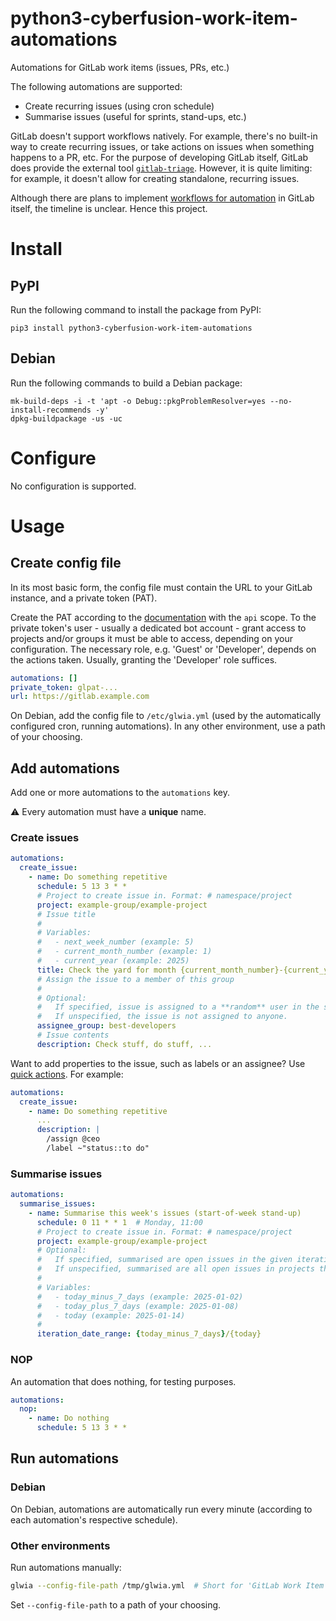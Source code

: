 # python3-cyberfusion-work-item-automations

Automations for GitLab work items (issues, PRs, etc.)

The following automations are supported:

* Create recurring issues (using cron schedule)
* Summarise issues (useful for sprints, stand-ups, etc.)

GitLab doesn't support workflows natively. For example, there's no built-in way to create recurring issues, or take actions on issues when something happens to a PR, etc.
For the purpose of developing GitLab itself, GitLab does provide the external tool [`gitlab-triage`](https://gitlab.com/gitlab-org/ruby/gems/gitlab-triage). However, it is quite limiting: for example, it doesn't allow for creating standalone, recurring issues.

Although there are plans to implement [workflows for automation](https://handbook.gitlab.com/handbook/engineering/architecture/design-documents/autoflow/) in GitLab itself, the timeline is unclear. Hence this project.

# Install

## PyPI

Run the following command to install the package from PyPI:

    pip3 install python3-cyberfusion-work-item-automations

## Debian

Run the following commands to build a Debian package:

    mk-build-deps -i -t 'apt -o Debug::pkgProblemResolver=yes --no-install-recommends -y'
    dpkg-buildpackage -us -uc

# Configure

No configuration is supported.

# Usage

## Create config file

In its most basic form, the config file must contain the URL to your GitLab instance, and a private token (PAT).

Create the PAT according to the [documentation](https://docs.gitlab.com/ee/user/profile/personal_access_tokens.html#create-a-personal-access-token) with the `api` scope.
To the private token's user - usually a dedicated bot account - grant access to projects and/or groups it must be able to access, depending on your configuration.
The necessary role, e.g. 'Guest' or 'Developer', depends on the actions taken. Usually, granting the 'Developer' role suffices.

```yaml
automations: []
private_token: glpat-...
url: https://gitlab.example.com
```

On Debian, add the config file to `/etc/glwia.yml` (used by the automatically configured cron, running automations).
In any other environment, use a path of your choosing.

## Add automations

Add one or more automations to the `automations` key.

⚠️ Every automation must have a **unique** name.

### Create issues

```yaml
automations:
  create_issue:
    - name: Do something repetitive
      schedule: 5 13 3 * *
      # Project to create issue in. Format: # namespace/project
      project: example-group/example-project
      # Issue title
      #
      # Variables:
      #   - next_week_number (example: 5)
      #   - current_month_number (example: 1)
      #   - current_year (example: 2025)
      title: Check the yard for month {current_month_number}-{current_year}
      # Assign the issue to a member of this group
      #
      # Optional:
      #   If specified, issue is assigned to a **random** user in the specified group.
      #   If unspecified, the issue is not assigned to anyone.
      assignee_group: best-developers
      # Issue contents
      description: Check stuff, do stuff, ...
```

Want to add properties to the issue, such as labels or an assignee?
Use [quick actions](https://docs.gitlab.com/ee/user/project/quick_actions.html#issues-merge-requests-and-epics).
For example:

```yaml
automations:
  create_issue:
    - name: Do something repetitive
      ...
      description: |
        /assign @ceo
        /label ~"status::to do"
```

### Summarise issues

```yaml
automations:
  summarise_issues:
    - name: Summarise this week's issues (start-of-week stand-up)
      schedule: 0 11 * * 1  # Monday, 11:00
      # Project to create issue in. Format: # namespace/project
      project: example-group/example-project
      # Optional:
      #   If specified, summarised are open issues in the given iteration.
      #   If unspecified, summarised are all open issues in projects that the bot can access.
      #
      # Variables:
      #   - today_minus_7_days (example: 2025-01-02)
      #   - today_plus_7_days (example: 2025-01-08)
      #   - today (example: 2025-01-14)
      #
      iteration_date_range: {today_minus_7_days}/{today}
```

### NOP

An automation that does nothing, for testing purposes.

```yaml
automations:
  nop:
    - name: Do nothing
      schedule: 5 13 3 * *
```

## Run automations

### Debian

On Debian, automations are automatically run every minute (according to each automation's respective schedule).

### Other environments

Run automations manually:

```bash
glwia --config-file-path /tmp/glwia.yml  # Short for 'GitLab Work Item Automations'
```

Set `--config-file-path` to a path of your choosing.
